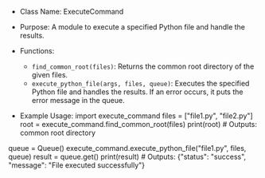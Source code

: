 - Class Name: ExecuteCommand
- Purpose: A module to execute a specified Python file and handle the results.

- Functions:
    - `find_common_root(files)`: Returns the common root directory of the given files.
    - `execute_python_file(args, files, queue)`: Executes the specified Python file and handles the results. If an error occurs, it puts the error message in the queue.

- Example Usage:
import execute_command
files = ["file1.py", "file2.py"]
root = execute_command.find_common_root(files)
print(root)  # Outputs: common root directory

queue = Queue()
execute_command.execute_python_file("file1.py", files, queue)
result = queue.get()
print(result)  # Outputs: {"status": "success", "message": "File executed successfully"}
